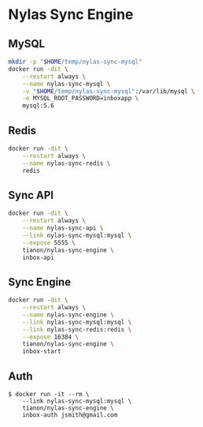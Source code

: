 # Nylas Sync Engine

## MySQL

```bash
mkdir -p "$HOME/temp/nylas-sync-mysql"
docker run -dit \
	--restart always \
	--name nylas-sync-mysql \
	-v "$HOME/temp/nylas-sync-mysql":/var/lib/mysql \
	-e MYSQL_ROOT_PASSWORD=inboxapp \
	mysql:5.6
```

## Redis

```bash
docker run -dit \
	--restart always \
	--name nylas-sync-redis \
	redis
```

## Sync API

```bash
docker run -dit \
	--restart always \
	--name nylas-sync-api \
	--link nylas-sync-mysql:mysql \
	--expose 5555 \
	tianon/nylas-sync-engine \
	inbox-api
```

## Sync Engine

```bash
docker run -dit \
	--restart always \
	--name nylas-sync-engine \
	--link nylas-sync-mysql:mysql \
	--link nylas-sync-redis:redis \
	--expose 16384 \
	tianon/nylas-sync-engine \
	inbox-start
```

## Auth

```console
$ docker run -it --rm \
	--link nylas-sync-mysql:mysql \
	tianon/nylas-sync-engine \
	inbox-auth jsmith@gmail.com
```
